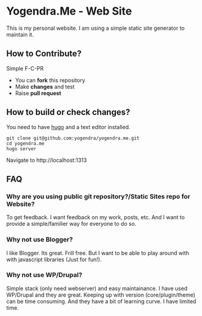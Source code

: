 # Yogendra.Me - Web Site

This is my personal website. I am using a simple static site generator to 
maintain it. 

## How to Contribute?

Simple F-C-PR

* You can **fork** this repository
* Make **changes** and test
* Raise **pull request**

## How to build or check changes?

You need to have [hugo](https://gohugo.io/) and a text editor installed.

```shell
git clone git@github.com:yogendra/yogendra.me.git
cd yogendra.me
hugo server
```

Navigate to http://localhost:1313


##  FAQ
### Why are you using public git repository?/Static Sites repo for Website?

To get feedback. I want feedback on my work, posts, etc. And I want to provide a
simple/familier way for everyone to do so.

### Why not use Blogger?
I like Blogger. Its great. Frill free. But I want to be able to play around with
with javascript libraries (Just for fun!).

### Why not use WP/Drupal?
Simple stack (only need webserver) and easy maintainance. I have used WP/Drupal
and they are great. Keeping up with version (core/plugin/theme) can be time
consuming. And they have a bit of learning curve. I have limited time.
